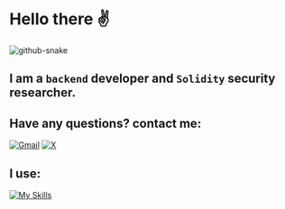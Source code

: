 # Hello there :v:

<!--
**fjsecur1ty/fjsecur1ty** is a ✨ _special_ ✨ repository because its `README.md` (this file) appears on your GitHub profile.

Here are some ideas to get you started:

- 🔭 I’m currently working on ...
- 🌱 I’m currently learning ...
- 👯 I’m looking to collaborate on ...
- 🤔 I’m looking for help with ...
- 💬 Ask me about ...
- 📫 How to reach me: ...
- 😄 Pronouns: ...
- ⚡ Fun fact: ...
-->
<picture>
  <source media="(prefers-color-scheme: dark)" srcset="https://raw.githubusercontent.com/fjsecur1ty/fjsecur1ty/output/github-contribution-grid-snake-dark.svg">
  <source media="(prefers-color-scheme: light)" srcset="https://raw.githubusercontent.com/fjsecur1ty/fjsecur1ty/output/github-contribution-grid-snake.svg">
  <img alt="github-snake" src="github-snake.svg" />
</picture>

## I am a `backend` developer and `Solidity` security researcher.

## Have any questions? contact me: 
[![Gmail](https://img.shields.io/badge/Gmail-D14836?style=for-the-badge&logo=gmail&logoColor=white)](https://mail.google.com/mail/?view=cm&to=fjsec.dan@gmail.com&su=&body=)
[![X](https://img.shields.io/badge/X-%23000000.svg?style=for-the-badge&logo=X&logoColor=white)](https://twitter.com/FJSecurity__)
## I use:
[![My Skills](https://skillicons.dev/icons?i=python,docker,fastapi,flask,postgresql,aws,solidity,linux,mongodb,dynamodb,figma&theme=light)](https://skillicons.dev)
